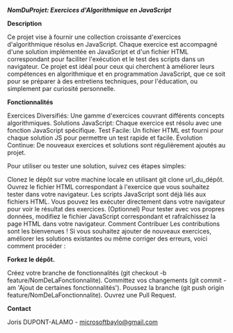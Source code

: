 **_NomDuProjet: Exercices d'Algorithmique en JavaScript_**

**Description**


Ce projet vise à fournir une collection croissante d'exercices d'algorithmique résolus en JavaScript. Chaque exercice est accompagné d'une solution implémentée en JavaScript et d'un fichier HTML correspondant pour faciliter l'exécution et le test des scripts dans un navigateur. Ce projet est idéal pour ceux qui cherchent à améliorer leurs compétences en algorithmique et en programmation JavaScript, que ce soit pour se préparer à des entretiens techniques, pour l'éducation, ou simplement par curiosité personnelle.

**Fonctionnalités**


Exercices Diversifiés: Une gamme d'exercices couvrant différents concepts algorithmiques.
Solutions JavaScript: Chaque exercice est résolu avec une fonction JavaScript spécifique.
Test Facile: Un fichier HTML est fourni pour chaque solution JS pour permettre un test rapide et facile.
Évolution Continue: De nouveaux exercices et solutions sont régulièrement ajoutés au projet.


Pour utiliser ou tester une solution, suivez ces étapes simples:


Clonez le dépôt sur votre machine locale en utilisant git clone url_du_dépôt.
Ouvrez le fichier HTML correspondant à l'exercice que vous souhaitez tester dans votre navigateur.
Les scripts JavaScript sont déjà liés aux fichiers HTML. Vous pouvez les exécuter directement dans votre navigateur pour voir le résultat des exercices.
(Optionnel) Pour tester avec vos propres données, modifiez le fichier JavaScript correspondant et rafraîchissez la page HTML dans votre navigateur.
Comment Contribuer
Les contributions sont les bienvenues ! Si vous souhaitez ajouter de nouveaux exercices, améliorer les solutions existantes ou même corriger des erreurs, voici comment procéder :

**Forkez le dépôt.**


Créez votre branche de fonctionnalités (git checkout -b feature/NomDeLaFonctionnalite).
Committez vos changements (git commit -am 'Ajout de certaines fonctionnalités').
Poussez la branche (git push origin feature/NomDeLaFonctionnalite).
Ouvrez une Pull Request.


**Contact**


Joris DUPONT-ALAMO - microsoftbaylo@gmail.com
